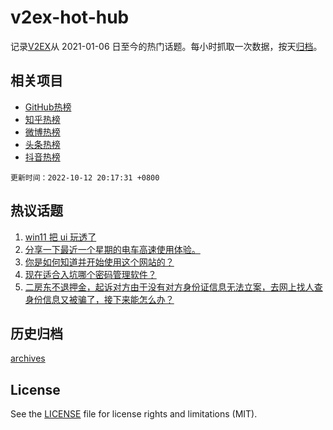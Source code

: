 # v2ex-hot-hub

 记录[V2EX](https://www.v2ex.com/)从 2021-01-06 日至今的热门话题。每小时抓取一次数据，按天[归档](archives)。
 
 ## 相关项目

- [GitHub热榜](https://github.com/snaildev/github-hot-hub)
- [知乎热榜](https://github.com/snaildev/zhihu-hot-hub)
- [微博热榜](https://github.com/snaildev/weibo-hot-hub)
- [头条热榜](https://github.com/snaildev/toutiao-hot-hub)
- [抖音热榜](https://github.com/snaildev/douyin-hot-hub)


 `更新时间：2022-10-12 20:17:31 +0800`

## 热议话题

1. [win11 把 ui 玩透了](https://www.v2ex.com/t/886216)
1. [分享一下最近一个星期的电车高速使用体验。](https://www.v2ex.com/t/886284)
1. [你是如何知道并开始使用这个网站的？](https://www.v2ex.com/t/886237)
1. [现在适合入坑哪个密码管理软件？](https://www.v2ex.com/t/886306)
1. [二房东不退押金，起诉对方由于没有对方身份证信息无法立案，去网上找人查身份信息又被骗了，接下来能怎么办？](https://www.v2ex.com/t/886378)

## 历史归档

[archives](archives)

## License

See the [LICENSE](LICENSE) file for license rights and limitations (MIT).
